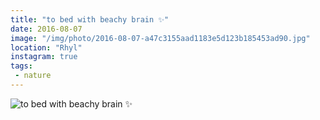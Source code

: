 ```yaml
---
title: "to bed with beachy brain ✨"
date: 2016-08-07
image: "/img/photo/2016-08-07-a47c3155aad1183e5d123b185453ad90.jpg"
location: "Rhyl"
instagram: true
tags:
 - nature
---
```


![to bed with beachy brain ✨](/img/photo/2016-08-07-a47c3155aad1183e5d123b185453ad90.jpg)
